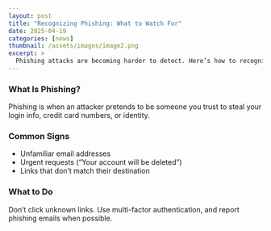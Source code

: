```yaml
---
layout: post
title: "Recognizing Phishing: What to Watch For"
date: 2025-04-19
categories: [news]
thumbnail: /assets/images/image2.png
excerpt: >
  Phishing attacks are becoming harder to detect. Here’s how to recognize them and protect your credentials from falling into the wrong hands.
---
```


### What Is Phishing?

Phishing is when an attacker pretends to be someone you trust to steal your login info, credit card numbers, or identity.

### Common Signs

- Unfamiliar email addresses
- Urgent requests (“Your account will be deleted”)
- Links that don’t match their destination

### What to Do

Don’t click unknown links. Use multi-factor authentication, and report phishing emails when possible.

